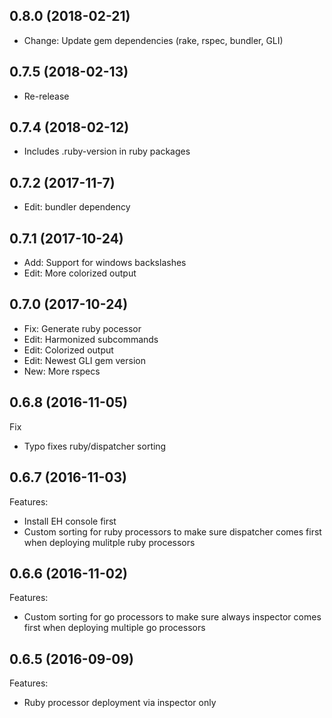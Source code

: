 ## 0.8.0 (2018-02-21)

* Change: Update gem dependencies (rake, rspec, bundler, GLI)

## 0.7.5 (2018-02-13)

* Re-release

## 0.7.4 (2018-02-12)

* Includes .ruby-version in ruby packages

## 0.7.2 (2017-11-7)

* Edit: bundler dependency

## 0.7.1 (2017-10-24)

* Add: Support for windows backslashes
* Edit: More colorized output

## 0.7.0 (2017-10-24)

* Fix: Generate ruby pocessor
* Edit: Harmonized subcommands
* Edit: Colorized output
* Edit: Newest GLI gem version
* New: More rspecs

## 0.6.8 (2016-11-05)

Fix

- Typo fixes ruby/dispatcher sorting


## 0.6.7 (2016-11-03)

Features:

- Install EH console first
- Custom sorting for ruby processors to make sure dispatcher comes first when deploying mulitple ruby processors


## 0.6.6 (2016-11-02)

Features:

- Custom sorting for go processors to make sure always inspector comes first when deploying multiple go processors


## 0.6.5 (2016-09-09)

Features:

- Ruby processor deployment via inspector only
